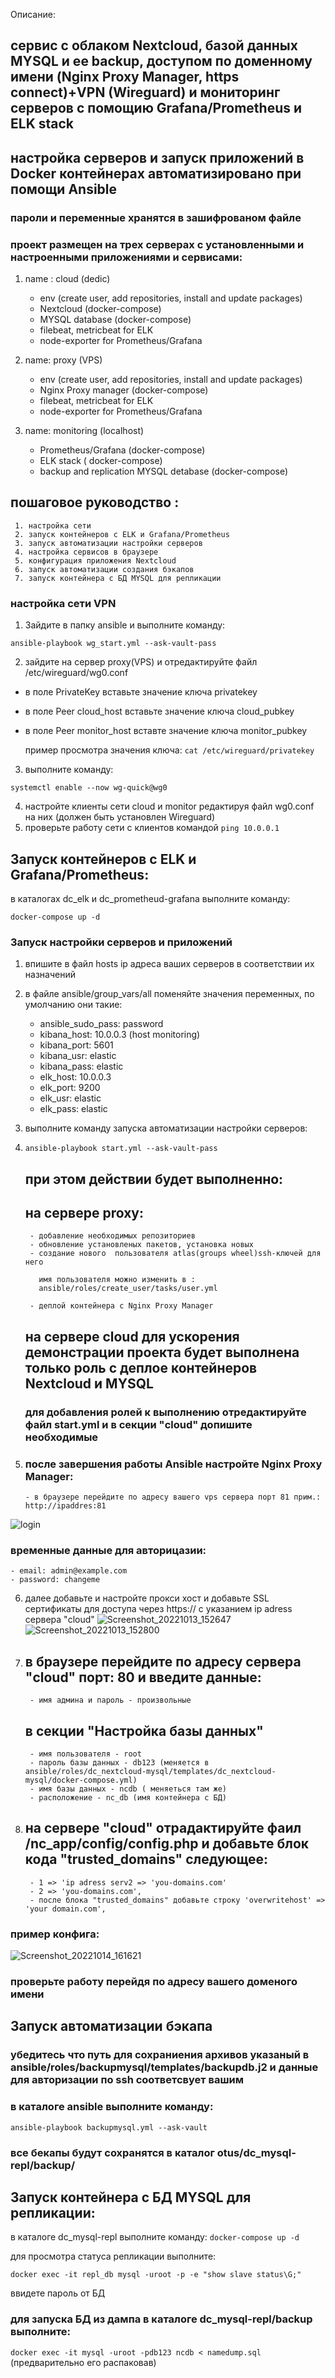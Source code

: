  Описание:
 
## сервис с облаком Nextcloud, базой данных MYSQL и ее backup, доступом по доменному имени (Nginx Proxy Manager, https connect)+VPN (Wireguard) и мониторинг серверов с помощию Grafana/Prometheus и ELK stack
## настройка серверов и запуск  приложений в Docker контейнерах автоматизировано при помощи Ansible
### пароли и переменные хранятся в зашифрованом файле
### проект размещен на трех серверах c установленными и настроенными приложениями и сервисами:

1. name : cloud  (dedic) 
     - env (create user, add repositories, install and update packages)
     - Nextcloud (docker-compose)
     - MYSQL database (docker-compose) 
     - filebeat, metricbeat for ELK
     - node-exporter for Prometheus/Grafana

2. name: proxy (VPS)
     - env (create user, add repositories, install and update packages)
     - Nginx Proxy manager (docker-compose)
     - filebeat, metricbeat for ELK
     - node-exporter for Prometheus/Grafana

3. name: monitoring (localhost)
     - Prometheus/Grafana (docker-compose)
     - ELK stack ( docker-compose)
     - backup and replication MYSQL detabase (docker-compose)

## пошаговое руководство :
     1. настройка сети
     2. запуск контейнеров с ELK и Grafana/Prometheus 
     3. запуск автоматизации настройки серверов
     4. настройка сервисов в браузере
     5. конфигурация приложения Nextcloud
     6. запуск автоматизации создания бэкапов
     7. запуск контейнера с БД MYSQL для репликации
     
### настройка сети VPN 
1. Зайдите в папку ansible и выполните команду:

```
ansible-playbook wg_start.yml --ask-vault-pass 

```
2. зайдите на сервер proxy(VPS) и отредактируйте файл /etc/wireguard/wg0.conf

  - в поле PrivateKey вставьте значение ключа privatekey
  - в поле Peer cloud_host вставьте значение ключа cloud_pubkey
  - в поле Peer monitor_host вставте значение ключа monitor_pubkey
   
    пример просмотра значения ключа: ``` cat /etc/wireguard/privatekey ```

3. выполните команду:

```
systemctl enable --now wg-quick@wg0

```
4. настройте клиенты сети cloud и monitor редактируя файл wg0.conf на них (должен быть установлен Wireguard)
5. проверьте работу сети c клиентов командой ``` ping 10.0.0.1 ```

## Запуск контейнеров с ELK и Grafana/Prometheus:
  в каталогах dc_elk и dc_prometheud-grafana выполните команду:
  
  ``` docker-compose up -d ```

### Запуск настройки серверов и приложений
1. впишите в файл hosts ip адреса ваших серверов в соответствии их назначений
2. в файле ansible/group_vars/all поменяйте значения переменных, по умолчанию они такие:
   - ansible_sudo_pass: password
   - kibana_host: 10.0.0.3 (host monitoring)
   - kibana_port: 5601
   - kibana_usr: elastic
   - kibana_pass: elastic
   - elk_host: 10.0.0.3
   - elk_port: 9200
   - elk_usr: elastic
   - elk_pass: elastic

3. выполните команду запуска автоматизации настройки серверов:

4. ``` ansible-playbook start.yml --ask-vault-pass ```
   ## при этом действии будет выполненно:
   ## на сервере proxy:
        - добавление необходимых репозиториев
        - обновление установленых пакетов, установка новых
        - создание нового  пользователя atlas(groups wheel)ssh-ключей для него
          
          имя пользователя можно изменить в :
          ansible/roles/create_user/tasks/user.yml
          
        - деплой контейнера с Nginx Proxy Manager
   ## на сервере cloud для ускорения демонстрации проекта будет выполнена только роль с деплое контейнеров Nextcloud и MYSQL
   ### для добавления ролей к выполнению отредактируйте файл start.yml и в секции "cloud" допишите необходимые

5. ### после завершения работы Ansible настройте Nginx Proxy Manager:
       - в браузере перейдите по адресу вашего vps сервера порт 81 прим.: http://ipaddres:81
![login](https://user-images.githubusercontent.com/59445051/195842873-929509d0-e56a-4d06-81ed-3ba7d4b93046.png)

### временные данные для авторицазии: 
    - email: admin@example.com
    - password: changeme
 6. далее добавьте и настройте прокси хост и добавьте SSL сертификаты для доступа через https:// с указанием ip adress сервера "cloud"
 ![Screenshot_20221013_152647](https://user-images.githubusercontent.com/59445051/195849656-0cd5541d-e1c5-4f80-8660-63e4a8f9c566.png)
![Screenshot_20221013_152800](https://user-images.githubusercontent.com/59445051/195850399-b599edcd-d962-46b2-a820-80f3c9fc0d69.png)

7. ## в браузере перейдите по адресу сервера "cloud" порт: 80 и введите данные:
        - имя админа и пароль - произвольные
   ## в секции "Настройка базы данных"
        - имя пользователя - root
        - пароль базы данных - db123 (меняется в ansible/roles/dc_nextcloud-mysql/templates/dc_nextcloud-mysql/docker-compose.yml)
        - имя базы данных - ncdb ( меняеться там же)
        - расположение - nc_db (имя контейнера с БД)

8. ## на сервере "cloud" отрадактируйте фаил /nc_app/config/config.php и добавьте блок кода "trusted_domains" следующее:
        - 1 => 'ip adress serv2 => 'you-domains.com'
        - 2 => 'you-domains.com',
        - после блока "trusted_domains" добавьте строку 'overwritehost' => 'your domain.com',
 ### пример конфига:
 
 ![Screenshot_20221014_161621](https://user-images.githubusercontent.com/59445051/195857635-619135b9-c190-41ab-8bfc-aed4ece3fc75.png)
 
### проверьте работу перейдя по адресу вашего доменого имени

## Запуск автоматизации бэкапа

### убедитесь что путь для сохраниения архивов указаный в ansible/roles/backupmysql/templates/backupdb.j2 и данные для авторизации по ssh соответсвует вашим 

### в каталоге ansible выполните команду:

``` ansible-playbook backupmysql.yml --ask-vault ```
    
### все бекапы будут сохранятся в каталог otus/dc_mysql-repl/backup/

## Запуск контейнера с БД MYSQL  для репликации:
   
   в каталоге dc_mysql-repl выполните команду: ``` docker-compose up -d ```
   
   для просмотра статуса репликации выполните:
   
   ``` docker exec -it repl_db mysql -uroot -p -e "show slave status\G;" ```
   
   ввидете пароль от БД
   
 ### для запуска БД из дампа в каталоге dc_mysql-repl/backup выполните:
 
 ``` docker exec -it mysql -uroot -pdb123 ncdb < namedump.sql ``` (предварительно его распаковав)




